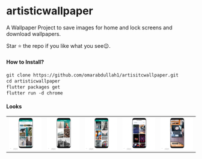 # artisticwallpaper

A Wallpaper Project to save images for home and lock screens and download wallpapers.

Star ⭐ the repo if you like what you see😉.

#### How to Install?

```
git clone https://github.com/omarabdullah1/artisitcwallpaper.git
cd artisticwallpaper
flutter packages get
flutter run -d chrome
```

#### Looks

<table>
  <tr>
      <td><img src="./assets/mockups/img.png" alt="Image 1"></td>
      <td><img src="./assets/mockups/img_2.png" alt="Image 2"></td>
      <td><img src="./assets/mockups/img_3.png" alt="Image 3"></td>
      <td><img src="./assets/mockups/img_4.png" alt="Image 4"></td>
      <td><img src="./assets/mockups/img_5.png" alt="Image 5"></td>
  </tr>
</table>

